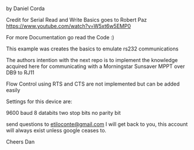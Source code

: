 by Daniel Corda

Credit for Serial Read and Write Basics goes to Robert Paz
https://www.youtube.com/watch?v=W5xt6w5EMP0

For more Documentation go read the Code :)

This example was creates the basics to emulate rs232 communications

The authors intention with the next repo is to implement the
knowledge acquired here for communicating with a Morningstar Sunsaver MPPT 
over DB9 to RJ11

Flow Control using RTS and CTS are not implemented but can be added easily

Settings for this device are: 

9600 baud
8 databits
two stop bits
no parity bit

send questions to etiloconte@gmail.com
I will get back to you, this account will
always exist unless google ceases to. 

Cheers
Dan